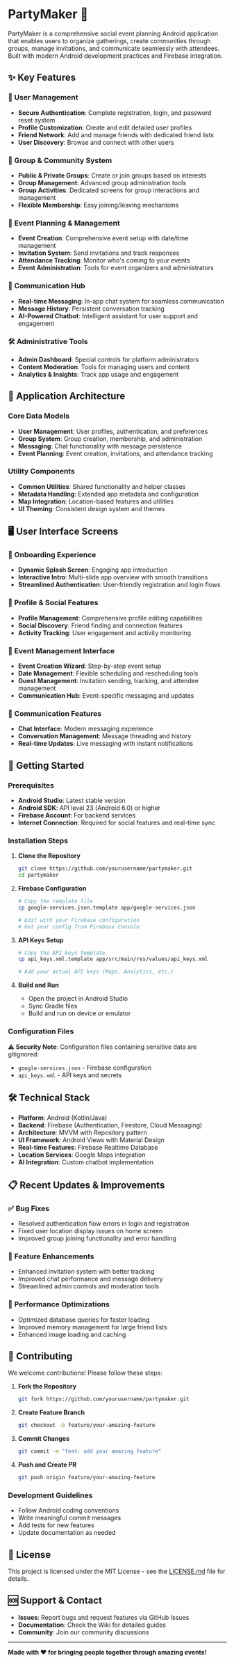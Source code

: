 # PartyMaker 🎉

PartyMaker is a comprehensive social event planning Android application that enables users to organize gatherings, create communities through groups, manage invitations, and communicate seamlessly with attendees. Built with modern Android development practices and Firebase integration.

## ✨ Key Features

### 🔐 User Management
- **Secure Authentication**: Complete registration, login, and password reset system
- **Profile Customization**: Create and edit detailed user profiles
- **Friend Network**: Add and manage friends with dedicated friend lists
- **User Discovery**: Browse and connect with other users

### 👥 Group & Community System
- **Public & Private Groups**: Create or join groups based on interests
- **Group Management**: Advanced group administration tools
- **Group Activities**: Dedicated screens for group interactions and management
- **Flexible Membership**: Easy joining/leaving mechanisms

### 🎊 Event Planning & Management
- **Event Creation**: Comprehensive event setup with date/time management
- **Invitation System**: Send invitations and track responses
- **Attendance Tracking**: Monitor who's coming to your events
- **Event Administration**: Tools for event organizers and administrators

### 💬 Communication Hub
- **Real-time Messaging**: In-app chat system for seamless communication
- **Message History**: Persistent conversation tracking
- **AI-Powered Chatbot**: Intelligent assistant for user support and engagement

### 🛠️ Administrative Tools
- **Admin Dashboard**: Special controls for platform administrators
- **Content Moderation**: Tools for managing users and content
- **Analytics & Insights**: Track app usage and engagement

## 📱 Application Architecture

### Core Data Models
- **User Management**: User profiles, authentication, and preferences
- **Group System**: Group creation, membership, and administration
- **Messaging**: Chat functionality with message persistence
- **Event Planning**: Event creation, invitations, and attendance tracking

### Utility Components
- **Common Utilities**: Shared functionality and helper classes
- **Metadata Handling**: Extended app metadata and configuration
- **Map Integration**: Location-based features and utilities
- **UI Theming**: Consistent design system and themes

## 🖥️ User Interface Screens

### 🚀 Onboarding Experience
- **Dynamic Splash Screen**: Engaging app introduction
- **Interactive Intro**: Multi-slide app overview with smooth transitions
- **Streamlined Authentication**: User-friendly registration and login flows

### 👤 Profile & Social Features
- **Profile Management**: Comprehensive profile editing capabilities
- **Social Discovery**: Friend finding and connection features
- **Activity Tracking**: User engagement and activity monitoring

### 🎯 Event Management Interface
- **Event Creation Wizard**: Step-by-step event setup
- **Date Management**: Flexible scheduling and rescheduling tools
- **Guest Management**: Invitation sending, tracking, and attendee management
- **Communication Hub**: Event-specific messaging and updates

### 💬 Communication Features
- **Chat Interface**: Modern messaging experience
- **Conversation Management**: Message threading and history
- **Real-time Updates**: Live messaging with instant notifications

## 🚀 Getting Started

### Prerequisites
- **Android Studio**: Latest stable version
- **Android SDK**: API level 23 (Android 6.0) or higher
- **Firebase Account**: For backend services
- **Internet Connection**: Required for social features and real-time sync

### Installation Steps

1. **Clone the Repository**
   ```bash
   git clone https://github.com/yourusername/partymaker.git
   cd partymaker
   ```

2. **Firebase Configuration**
   ```bash
   # Copy the template file
   cp google-services.json.template app/google-services.json
   
   # Edit with your Firebase configuration
   # Get your config from Firebase Console
   ```

3. **API Keys Setup**
   ```bash
   # Copy the API keys template
   cp api_keys.xml.template app/src/main/res/values/api_keys.xml
   
   # Add your actual API keys (Maps, Analytics, etc.)
   ```

4. **Build and Run**
   - Open the project in Android Studio
   - Sync Gradle files
   - Build and run on device or emulator

### Configuration Files
⚠️ **Security Note**: Configuration files containing sensitive data are gitignored:
- `google-services.json` - Firebase configuration
- `api_keys.xml` - API keys and secrets

## 🛠️ Technical Stack

- **Platform**: Android (Kotlin/Java)
- **Backend**: Firebase (Authentication, Firestore, Cloud Messaging)
- **Architecture**: MVVM with Repository pattern
- **UI Framework**: Android Views with Material Design
- **Real-time Features**: Firebase Realtime Database
- **Location Services**: Google Maps integration
- **AI Integration**: Custom chatbot implementation

## 📋 Recent Updates & Improvements

### ✅ Bug Fixes
- Resolved authentication flow errors in login and registration
- Fixed user location display issues on home screen
- Improved group joining functionality and error handling

### 🎯 Feature Enhancements
- Enhanced invitation system with better tracking
- Improved chat performance and message delivery
- Streamlined admin controls and moderation tools

### 🔄 Performance Optimizations
- Optimized database queries for faster loading
- Improved memory management for large friend lists
- Enhanced image loading and caching

## 🤝 Contributing

We welcome contributions! Please follow these steps:

1. **Fork the Repository**
   ```bash
   git fork https://github.com/yourusername/partymaker.git
   ```

2. **Create Feature Branch**
   ```bash
   git checkout -b feature/your-amazing-feature
   ```

3. **Commit Changes**
   ```bash
   git commit -m "feat: add your amazing feature"
   ```

4. **Push and Create PR**
   ```bash
   git push origin feature/your-amazing-feature
   ```

### Development Guidelines
- Follow Android coding conventions
- Write meaningful commit messages
- Add tests for new features
- Update documentation as needed

## 📄 License

This project is licensed under the MIT License - see the [LICENSE.md](LICENSE.md) file for details.

## 🆘 Support & Contact

- **Issues**: Report bugs and request features via GitHub Issues
- **Documentation**: Check the Wiki for detailed guides
- **Community**: Join our community discussions

---

**Made with ❤️ for bringing people together through amazing events!**
